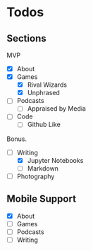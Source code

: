 # Todos

## Sections

MVP

- [x] About
- [x] Games
    - [x] Rival Wizards
    - [x] Unphrased
- [ ] Podcasts
    - [ ] Appraised by Media
- [ ] Code
    - [ ] Github Like

Bonus.

- [ ] Writing
    - [x] Jupyter Notebooks
    - [ ] Markdown
- [ ] Photography

## Mobile Support

- [x] About
- [ ] Games
- [ ] Podcasts
- [ ] Writing
